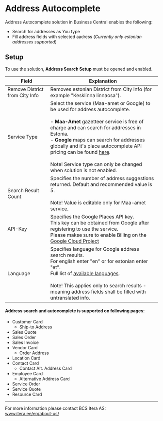 # Address Autocomplete
Address Autocomplete solution in Business Central enables the following: 
- Search for addresses as You type
- Fill address fields with selected aadress (_Currently only estonian addresses supported_)


## Setup
To use the solution, **Address Search Setup** must be opened and enabled.
  
  
|Field|Explanation|
|---|---| 
| Remove District from City Info | Removes estonian District from City Info (for example "Kesklinna linnaosa"). |
| Service Type | Select the service (Maa-amet or Google) to be used for address autocomplete.<br><br>- **Maa-Amet** gazetteer service is free of charge and can search for addresses in Estonia.<br>- **Google** maps can search for addresses globally and it's place autocomplete API pricing can be found <a href="https://mapsplatform.google.com/pricing/" target="_blank">here</a>.<br><br>Note! Service type can only be changed when solution is not enabled. |
| Search Result Count | Specifies the number of address suggestions returned. Default and recommended value is 5. <br><br>Note! Value is editable only for Maa-amet service. |
| API-Key | Specifies the Google Places API key.<br>This key can be obtained from Google after registering to use the service.<br>Please makse sure to enable Billing on the <a href="https://console.cloud.google.com/project/_/billing/enable" target="_blank">Google Cloud Project</a> |
| Language | Specifies language for Google address search results.<br>For english enter "en" or for estonian enter "et".<br>Full list of <a href="https://developers.google.com/maps/faq#languagesupport" target="_blank">available languages</a>.<br><br>Note! This applies only to search results - meaning address fields shall be filled with untranslated info.|
  
  
#### Address search and autocomplete is supported on following pages:
- Customer Card
  - Ship-to Address
- Sales Quote
- Sales Order
- Sales Invoice
- Vendor Card
  - Order Address
- Location Card
- Contact Card
  - Contact Alt. Address Card
- Employee Card
  - Alternative Address Card
- Service Order
- Service Quote
- Resource Card
  
  
---

For more information please contact BCS Itera AS:  
<a href="https://www.itera.ee/en/about-us/" target="_blank">www.itera.ee/en/about-us/</a>
